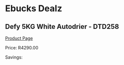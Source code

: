 
# Ebucks Dealz
## Defy 5KG White Autodrier - DTD258
[Product Page](https://www.ebucks.com/web/shop/productSelected.do?prodId=1173302343&catId=704981826)

Price: R4290.00

Savings: 


	